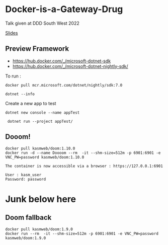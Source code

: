 # Docker-is-a-Gateway-Drug

Talk given at DDD South West 2022

[Slides](https://docs.google.com/presentation/d/1tXQhdrO5DL73pQaHMZhZ0Tq7D4RdxERoFKPQq6KGamw/edit#slide=id.g1358cb38f49_0_2)

## Preview Framework

- https://hub.docker.com/_/microsoft-dotnet-sdk
- https://hub.docker.com/_/microsoft-dotnet-nightly-sdk/

To run : 

    docker pull mcr.microsoft.com/dotnet/nightly/sdk:7.0

    dotnet --info

Create a new app to test

    dotnet new console --name appTest

     dotnet run --project appTest/ 

## Dooom!

    docker pull kasmweb/doom:1.10.0
    docker run -d --name Doooom --rm  -it --shm-size=512m -p 6901:6901 -e VNC_PW=password kasmweb/doom:1.10.0 

    The container is now accessible via a browser : https://127.0.0.1:6901

    User : kasm_user
    Password: password


# Junk below here

## Doom fallback

    docker pull kasmweb/doom:1.9.0
    docker run --rm  -it --shm-size=512m -p 6901:6901 -e VNC_PW=password kasmweb/doom:1.9.0
